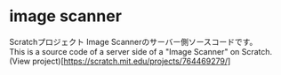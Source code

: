 # image scanner
Scratchプロジェクト Image Scannerのサーバー側ソースコードです。  
This is a source code of a server side of a "Image Scanner" on Scratch.  
(View project)[https://scratch.mit.edu/projects/764469279/]